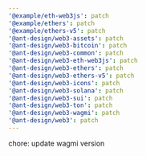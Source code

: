 ```yaml
---
'@example/eth-web3js': patch
'@example/ethers': patch
'@example/ethers-v5': patch
'@ant-design/web3-assets': patch
'@ant-design/web3-bitcoin': patch
'@ant-design/web3-common': patch
'@ant-design/web3-eth-web3js': patch
'@ant-design/web3-ethers': patch
'@ant-design/web3-ethers-v5': patch
'@ant-design/web3-icons': patch
'@ant-design/web3-solana': patch
'@ant-design/web3-sui': patch
'@ant-design/web3-ton': patch
'@ant-design/web3-wagmi': patch
'@ant-design/web3': patch
---
```


chore: update wagmi version
